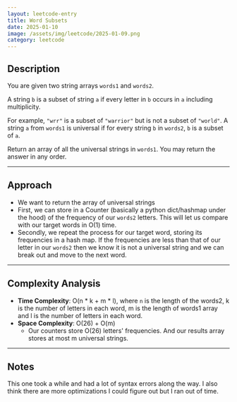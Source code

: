 ```yaml
---
layout: leetcode-entry
title: Word Subsets
date: 2025-01-10
image: /assets/img/leetcode/2025-01-09.png
category: leetcode
---
```

## Description


You are given two string arrays `words1` and `words2`.

A string `b` is a subset of string `a` if every letter in `b` occurs in `a` including multiplicity.

For example, `"wrr"` is a subset of `"warrior"` but is not a subset of `"world"`.
A string `a` from `words1` is universal if for every string `b` in `words2`, `b` is a subset of `a`.

Return an array of all the universal strings in `words1`. You may return the answer in any order.

---

## Approach

- We want to return the array of universal strings
- First, we can store in a Counter (basically a python dict/hashmap under the hood) of the frequency of our `words2` letters. This will let us compare with our target words in O(1) time.
- Secondly, we repeat the process for our target word, storing its frequencies in a hash map. If the frequencies are less than that of our letter in our `words2` then we know it is not a universal string and we can break out and move to the next word.

---

## Complexity Analysis

- **Time Complexity**: O(n * k + m * l), where `n` is the length of the words2, k is the number of letters in each word, m is the length of words1 array and l is the number of letters in each word.
- **Space Complexity**: O(26) + O(m)
  - Our counters store O(26) letters' frequencies. And our results array stores at most m universal strings.

---

## Notes

This one took a while and had a lot of syntax errors along the way. I also think there are more optimizations I could figure out but I ran out of time.





